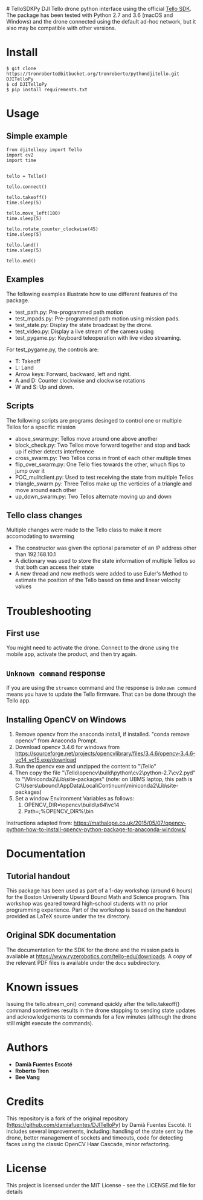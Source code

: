 ﻿﻿﻿# TelloSDKPy
DJI Tello drone python interface using the official [Tello SDK](https://dl-cdn.ryzerobotics.com/downloads/tello/20180910/Tello%20SDK%20Documentation%20EN_1.3.pdf). 
The package has been tested with Python 2.7 and 3.6 (macOS and Windows) and the drone connected using the default ad-hoc network, but it also may be compatible with other versions.

# Install
```
$ git clone https://tronroberto@bitbucket.org/tronroberto/pythondjitello.git DJITelloPy
$ cd DJITelloPy
$ pip install requirements.txt
```

# Usage

## Simple example

```
from djitellopy import Tello
import cv2
import time


tello = Tello()

tello.connect()

tello.takeoff()
time.sleep(5)

tello.move_left(100)
time.sleep(5)

tello.rotate_counter_clockwise(45)
time.sleep(5)

tello.land()
time.sleep(5)
        
tello.end()
```

## Examples
The following examples illustrate how to use different features of the package.
- test_path.py: Pre-programmed path motion
- test_mpads.py: Pre-programmed path motion using mission pads.
- test_state.py: Display the state broadcast by the drone.
- test_video.py: Display a live stream of the camera using 
- test_pygame.py: Keyboard teleoperation with live video streaming.

For test_pygame.py, the controls are:
- T: Takeoff
- L: Land
- Arrow keys: Forward, backward, left and right.
- A and D: Counter clockwise and clockwise rotations
- W and S: Up and down.
 
## Scripts
The following scripts are programs desinged to control one or multiple Tellos for a specific mission
- above_swarm.py: Tellos move around one above another
- block_check.py: Two Tellos move forward together and stop and back up if either detects interference
- cross_swarm.py: Two Tellos corss in front of each other multiple times
- flip_over_swarm.py: One Tello flies towards the other, whuch flips to jump over it
- POC_mulitclient.py: Used to test receiving the state from multiple Tellos
- triangle_swarm.py: Three Tellos make up the verticies of a triangle and move around each other
- up_down_swarm.py: Two Tellos alternate moving up and down

## Tello class changes
Multiple changes were made to the Tello class to make it more accomodating to swarming
- The constructor was given the optional parameter of an IP address other than 192.168.10.1
- A dictionary was used to store the state information of multiple Tellos so that both can access their state
- A new thread and new methods were added to use Euler's Method to estimate the position of the Tello based on time and linear velocity values

# Troubleshooting
## First use
You might need to activate the drone. Connect to the drone using the mobile app, activate the product, and then try again.

## ```Unknown command``` response
If you are using the ```streamon``` command and the response is ```Unknown command``` means you have to update the Tello firmware. That can be done through the Tello app.

## Installing OpenCV on Windows
1. Remove opencv from the anaconda install, if installed. "conda remove opencv" from Anaconda Prompt.
2. Download opencv 3.4.6 for windows from https://sourceforge.net/projects/opencvlibrary/files/3.4.6/opencv-3.4.6-vc14_vc15.exe/download
3. Run the opencv exe and unzipped the content to "<path to Tello>\Tello"
4. Then copy the file "<path to Tello>\Tello\opencv\build\python\cv2\python-2.7\cv2.pyd" to "<miniconda install path>\Miniconda2\Lib\site-packages" (note: on UBMS laptop, this path is C:\Users\ubound\AppData\Local\Continuum\miniconda2\Lib\site-packages)
5. Set a window Environment Variables as follows:
    1. OPENCV_DIR=<path to Tello>\opencv\build\x64\vc14
    2. Path=<previous stuff>;%OPENCV_DIR%\bin

Instructions adapted from: https://mathalope.co.uk/2015/05/07/opencv-python-how-to-install-opencv-python-package-to-anaconda-windows/

# Documentation

## Tutorial handout
This package has been used as part of a 1-day workshop (around 6 hours) for the Boston University Upward Bound Math and Science program. This workshop was geared toward high-school students with no prior programming experience. Part of the workshop is based on the handout provided as LaTeX source under the tex directory.

## Original SDK documentation
The documentation for the SDK for the drone and the mission pads is available at https://www.ryzerobotics.com/tello-edu/downloads. A copy of the relevant PDF files is available under the `docs` subdirectory.

# Known issues
Issuing the tello.stream_on() command quickly after the tello.takeoff() command sometimes results in the drone stopping to sending state updates and acknowledgements to commands for a few minutes (although the drone still might execute the commands).


# Authors

* **Damià Fuentes Escoté** 
* **Roberto Tron**
* **Bee Vang**

# Credits

This repository is a fork of the original repository (https://github.com/damiafuentes/DJITelloPy) by Damià Fuentes Escoté. It includes several improvements, including: handling of the state sent by the drone, better management of sockets and timeouts, code for detecting faces using the classic OpenCV Haar Cascade, minor refactoring.


# License

This project is licensed under the MIT License - see the LICENSE.md file for details
